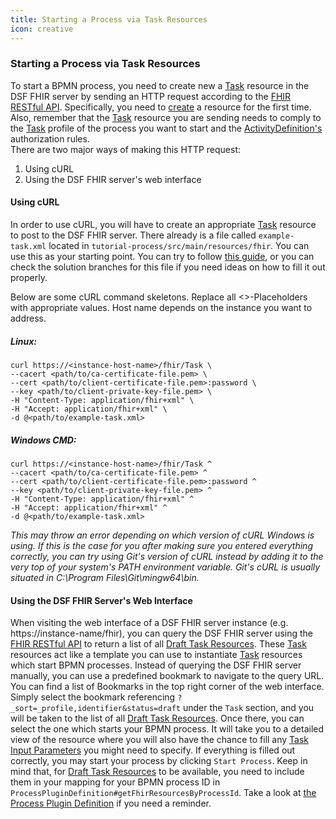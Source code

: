 ```yaml
---
title: Starting a Process via Task Resources
icon: creative
---
```


### Starting a Process via Task Resources

To start a BPMN process, you need to create new a [Task](../concepts/fhir/task.md) resource in the DSF FHIR server by sending an HTTP request according to the [FHIR RESTful API](https://www.hl7.org/fhir/R4/http.html). Specifically, you need to [create](https://www.hl7.org/fhir/R4/http.html#create)
a resource for the first time. Also, remember that the [Task](../concepts/fhir/task.md) resource you are sending needs to comply to the [Task](../concepts/fhir/task.md) profile of the process you want to start and the [ActivityDefinition's](../concepts/fhir/activitydefinition.md) authorization rules.   
There are two major ways of making this HTTP request:
1. Using cURL
2. Using the DSF FHIR server's web interface

#### Using cURL
In order to use cURL, you will have to create an appropriate [Task](../concepts/fhir/task.md) resource to post to the DSF FHIR server. There already is a file called `example-task.xml` located in `tutorial-process/src/main/resources/fhir`. You can use this as your starting point. You can try to follow [this guide](../guides/creating-task-resources-based-on-a-definition.md), or you can check the solution branches for this file if you need ideas on how to fill it out properly.

Below are some cURL command skeletons. Replace all <>-Placeholders with appropriate values. Host name depends on the instance you want to address.

##### Linux:
```shell
curl https://<instance-host-name>/fhir/Task \
--cacert <path/to/ca-certificate-file.pem> \
--cert <path/to/client-certificate-file.pem>:password \
--key <path/to/client-private-key-file.pem> \
-H "Content-Type: application/fhir+xml" \
-H "Accept: application/fhir+xml" \
-d @<path/to/example-task.xml>
```
##### Windows CMD:
```shell
curl https://<instance-host-name>/fhir/Task ^
--cacert <path/to/ca-certificate-file.pem> ^
--cert <path/to/client-certificate-file.pem>:password ^
--key <path/to/client-private-key-file.pem> ^
-H "Content-Type: application/fhir+xml" ^
-H "Accept: application/fhir+xml" ^
-d @<path/to/example-task.xml>
```
*This may throw an error depending on which version of cURL Windows is using. If this is the case for you after making sure you entered everything correctly, you can try using Git's version of cURL instead by adding it to the very top of your system's PATH environment variable. Git's cURL is usually situated in C:\Program Files\Git\mingw64\bin.*

#### Using the DSF FHIR Server's Web Interface

When visiting the web interface of a DSF FHIR server instance (e.g. https://instance-name/fhir), you can query the DSF FHIR server using the [FHIR RESTful API](https://www.hl7.org/fhir/R4/http.html) to return a list of all [Draft Task Resources](../concepts/dsf/draft-task-resources.md). These [Task](../concepts/fhir/task.md) resources act like a template you can use to instantiate [Task](../concepts/fhir/task.md) resources which start BPMN processes. Instead of querying the DSF FHIR server manually, you can use a predefined bookmark to navigate to the query URL. You can find a list of Bookmarks in the top right corner of the web interface. Simply select the bookmark referencing `?_sort=_profile,identifier&status=draft` under the `Task` section, and you will be taken to the list of all [Draft Task Resources](../concepts/dsf/draft-task-resources.md). Once there, you can select the one which starts your BPMN process. It will take you to a detailed view of the resource where you will also have the chance to fill any [Task Input Parameters](../concepts/fhir/task.md#task-input-parameters) you might need to specify. If everything is filled out correctly, you may start your process by clicking `Start Process`. Keep in mind that, for [Draft Task Resources](../concepts/dsf/draft-task-resources.md) to be available, you need to include them in your mapping for your BPMN process ID in `ProcessPluginDefinition#getFhirResourcesByProcessId`. Take a look at [the Process Plugin Definition](../concepts/dsf/the-process-plugin-definition.md) if you need a reminder.